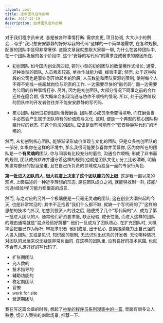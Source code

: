 ```yaml
---
layout: post
title: 技术团队合作的熵
date: 2017-12-19
description: 技术团队合作的熵
---
```


对于我们程序员来说, 总是被各种事情打断: 需求变更, 项目协调, 大大小小的例会... 似乎"我只想安安静静的好好写我的代码"这样的一个简单地需求, 在各种规模, 配置的团队中显得非常奢侈. 这篇文章我就想跟大家聊一聊, 为什么在各种团队中, 在一个团队发展的各个阶段中, 这个"安静的写代码"的需求变成奢求的原因所在.

* 初创团队
如今国内创业风四起, 顿时小型的初创团队的数量爆炸式增长; 通常,这种类型的团队, 人员素质较高, 单兵作战能力强, 经验丰富; 然而, 处于这种阶段的公司也是事业刚开始起步的阶段, 人员数量和团队资源的限制, 使得每个人不得不完成一些超越岗位与职责的工作. 一边需要尽快的"敲代码", 而一边需要为公司的各种事情打杂. 另外, 因为是初创团队, 大部分情况下同事之前的合作还处在磨合期, 很大概率会出现沟通与协作不顺畅的情况. 所以, 处于这种阶段的团队中的开发者往往并不能安安静静的写代码.

* 核心团队
经历过初创团队慢慢磨合, 团队核心成员渐渐变得清晰, 而在磨合当中必然会产生属于团队特有的价值观与文化. 这时, 便是一个典型的核心团队构建行程的状态. 在这个阶段的团队, 应该是很有可能有个"安安静静写代码"的环境的.

然而, 从初创到核心团队, 能够渐渐形成价值观与文化的团队, 只是众多初创团队的一部分, 如果你在这样的环境中, 那么我很可能要恭喜你并羡慕你, 因为你所在的团队是一个**有灵魂的**团队. 你与同事有比较充分的磨合, 沟通合作顺畅; 形成了非书面的规则, 团队成员默许并遵守着这样的规则(也就是团队文化); 分工比较清晰, 明确知道每部分的担当是谁, 且在自己所负责的领域成为独当一面的专家行角色.

**第一批进入团队的人, 很大程度上决定了这个团队能力的上限.** 这是我一直以来的观点, 上面描述的一种近乎理想的形态, 是在团队成立之初, 就能够找到一群, 技能/沟通/经验/学习能力都很高的成员. 

然而, 与之对应的另外一个极端便是一只毫无灵魂的团队; 这在创业大潮兴起的今天, 也是非常常见的; 其中不乏抱着"我们什么都不缺, 就缺一个写代码的了"这样的思想的技术门外汉, 忽悠到投资人的钱之后, 随便找了几个"写代码的"人, 成为了第一批进入团队的人. 通常他们薪资要求低, 缺乏经验, 成长性低, 而进入这样的团队的理由通常就是"混点经验好跳槽". 他们一旦成为了团队核心, 在扩充团队时, 大概率会把自己作为标杆, 审视求职者. 他们或是, 出于私心, 畏惧接纳能力比自己强的人进入团队; 又或是见识, 知识面的限制, 无法识别出优秀的开发者. 无论哪种情况, 对团队的发展来说无疑是非常负面的. 在这样的团队里, 没有良好的技术氛围, 也就不会有人想好好的写代码了.

* 扩张期团队
 * 充人数的
 * 技术指导的
 * 辅助功能的
* 稳定期团队
 * 官僚
 * work for site
* 衰退期团队

我在写这篇文章的时候, 想起了[神秘的程序员系列漫画中的一篇](http://blog.xiqiao.info/2011/07/15/1083), 里面有很多让人熟悉, 切让人哭笑的幽默场景, 推荐一下.
